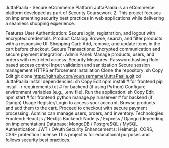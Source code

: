 JuttaPaaila - Secure eCommerce Platform
JuttaPaaila is an eCommerce platform developed as part of Security Coursework 2. This project focuses on implementing security best practices in web applications while delivering a seamless shopping experience.

Features
User Authentication: Secure login, registration, and logout with encrypted credentials.
Product Catalog: Browse, search, and filter products with a responsive UI.
Shopping Cart: Add, remove, and update items in the cart before checkout.
Secure Transactions: Encrypted communication and secure payment integration.
Admin Panel: Manage products, users, and orders with restricted access.
Security Measures:
Password hashing
Role-based access control
Input validation and sanitization
Secure session management
HTTPS enforcement
Installation
Clone the repository:
sh
Copy
Edit
git clone https://github.com/yourusername/JuttaPaaila.git
cd JuttaPaaila
Install dependencies:
sh
Copy
Edit
npm install  # for frontend
pip install -r requirements.txt  # for backend (if using Python)
Configure environment variables (e.g., .env file).
Run the application:
sh
Copy
Edit
npm start  # for frontend
python manage.py runserver  # for backend (if Django)
Usage
Register/Login to access your account.
Browse products and add them to the cart.
Proceed to checkout with secure payment processing.
Admins can manage users, orders, and inventory.
Technologies
Frontend: React.js / Next.js
Backend: Node.js / Express / Django (depending on implementation)
Database: MongoDB / PostgreSQL / MySQL
Authentication: JWT / OAuth
Security Enhancements: Helmet.js, CORS, CSRF protection
License
This project is for educational purposes and follows security best practices.
